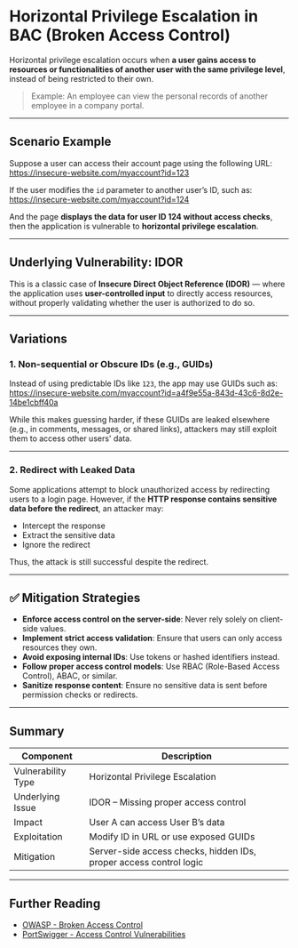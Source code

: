 # Horizontal Privilege Escalation in BAC (Broken Access Control)

Horizontal privilege escalation occurs when **a user gains access to resources or functionalities of another user with the same privilege level**, instead of being restricted to their own.

> Example: An employee can view the personal records of another employee in a company portal.

---

## Scenario Example

Suppose a user can access their account page using the following URL: https://insecure-website.com/myaccount?id=123

If the user modifies the `id` parameter to another user’s ID, such as: https://insecure-website.com/myaccount?id=124

And the page **displays the data for user ID 124 without access checks**, then the application is vulnerable to **horizontal privilege escalation**.

---

## Underlying Vulnerability: IDOR

This is a classic case of **Insecure Direct Object Reference (IDOR)** — where the application uses **user-controlled input** to directly access resources, without properly validating whether the user is authorized to do so.

---

## Variations

### 1. Non-sequential or Obscure IDs (e.g., GUIDs)

Instead of using predictable IDs like `123`, the app may use GUIDs such as: https://insecure-website.com/myaccount?id=a4f9e55a-843d-43c6-8d2e-14be1cbff40a
 

While this makes guessing harder, if these GUIDs are leaked elsewhere (e.g., in comments, messages, or shared links), attackers may still exploit them to access other users' data.

---

### 2. Redirect with Leaked Data

Some applications attempt to block unauthorized access by redirecting users to a login page. However, if the **HTTP response contains sensitive data before the redirect**, an attacker may:

- Intercept the response
- Extract the sensitive data
- Ignore the redirect

Thus, the attack is still successful despite the redirect.

---

## ✅ Mitigation Strategies

- **Enforce access control on the server-side**: Never rely solely on client-side values.
- **Implement strict access validation**: Ensure that users can only access resources they own.
- **Avoid exposing internal IDs**: Use tokens or hashed identifiers instead.
- **Follow proper access control models**: Use RBAC (Role-Based Access Control), ABAC, or similar.
- **Sanitize response content**: Ensure no sensitive data is sent before permission checks or redirects.

---

## Summary

| Component                | Description |
|--------------------------|-------------|
| Vulnerability Type       | Horizontal Privilege Escalation |
| Underlying Issue         | IDOR – Missing proper access control |
| Impact                   | User A can access User B’s data |
| Exploitation             | Modify ID in URL or use exposed GUIDs |
| Mitigation               | Server-side access checks, hidden IDs, proper access control logic |

---

## Further Reading

- [OWASP - Broken Access Control](https://owasp.org/Top10/A01_2021-Broken_Access_Control/)
- [PortSwigger - Access Control Vulnerabilities](https://portswigger.net/web-security/access-control)





